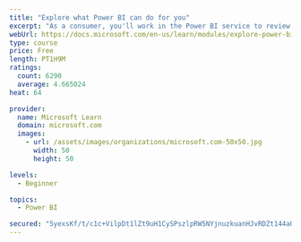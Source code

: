 ```yaml
---
title: "Explore what Power BI can do for you"
excerpt: "As a consumer, you'll work in the Power BI service to review and interact with content that has been shared with you. This module provides the foundational information that you need to work effectively in the Power BI service."
webUrl: https://docs.microsoft.com/en-us/learn/modules/explore-power-bi-service/
type: course
price: Free
length: PT1H9M
ratings:
  count: 6290
  average: 4.665024
heat: 64

provider:
  name: Microsoft Learn
  domain: microsoft.com
  images:
    - url: /assets/images/organizations/microsoft.com-50x50.jpg
      width: 50
      height: 50

levels:
  - Beginner

topics:
  - Power BI

secured: "5yexsKf/t/c1c+VilpDt1lZt9uH1CySPszlpRW5NYjnuzkuanHJvRDZt144aQNxfDPd2qQpSc1IisJUedvWbaWCzVRzkp4RqxR4JhCXaWMIX8cV12Yjh05osdDRfN2lH72yZFVG25PukuNf1YnYo1lKXQcPQZh5R+Wc58SrEgiJ7gIItITvkWnsndZFJKNLBwu0x5D5czLcmegn1+p2HWqRGS5xN3JjCOyVgAOtR+Sy1OIW8ap0wJI1o55uRsNjzSzAMOFRoZNL3BdJMaT8QjALXqY3EWOez2vLi2EJ98g1JSWyIlQ0gSRS1JeYlmCd9PibVhyNcWrmpEU4xK5briGremvw/lEi5MYESnc7WxbYoyEhBu0+REyxIDw8Jhv3THBTimQ1/U8tmVwbNnpQJpA==;/WW0eW5NDxdPEKuv+zwmzA=="
---
```


